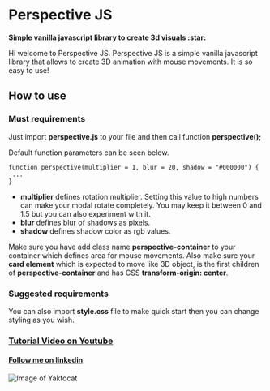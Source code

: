 <h1>Perspective JS</h1>
<b>Simple vanilla javascript library to create 3d visuals :star:</b>
<p>Hi welcome to Perspective JS. Perspective JS is a simple vanilla javascript library that allows to create 3D animation with mouse movements. It is so easy to use!</p>
<h2>How to use</h2>
<h3>Must requirements</h3>
<p>Just import <b>perspective.js</b> to your file and then call function <b>perspective();</b></p>
<p>Default function parameters can be seen below.</p>

    function perspective(multiplier = 1, blur = 20, shadow = "#000000") {
     ...
    }
    
<ul>
 <li><b>multiplier</b> defines rotation multiplier. Setting this value to high numbers can make your modal rotate completely. You may keep it between 0 and 1.5 but you can also experiment with it.</li>
 <li><b>blur</b> defines blur of shadows as pixels.</li>
 <li><b>shadow</b> defines shadow color as rgb values.</li>
</ul>
<p>Make sure you have add class name <b>perspective-container</b> to your container which defines area for mouse movements. Also make sure your <b>card element</b> which is expected to move like 3D object, is the first children of <b>perspective-container</b> and has CSS <b>transform-origin: center</b>.</p>
<h3>Suggested requirements</h3>
<p>You can also import <b>style.css</b> file to make quick start then you can change styling as you wish.</p>
<h3><a href="https://www.youtube.com/watch?v=3VeezhTsPaw">Tutorial Video on Youtube</a></h3>
<h4><a href="https://www.linkedin.com/in/barış-demirezen-655879190/">Follow me on linkedin</a></h4>

![Image of Yaktocat](https://i.ibb.co/T8d3Wcv/Thumbnail.jpg)
